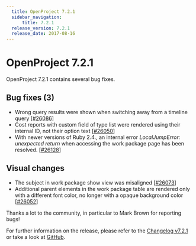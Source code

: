 ```yaml
---
  title: OpenProject 7.2.1
  sidebar_navigation:
      title: 7.2.1
  release_version: 7.2.1
  release_date: 2017-08-16
---
```


# OpenProject 7.2.1

OpenProject 7.2.1 contains several bug fixes.

## Bug fixes (3)

  - Wrong query results were shown when switching away from a timeline
    query
    \[[#26086](https://community.openproject.com/wp/26086)\]
  - Cost reports with custom field of type list were rendered using
    their internal ID, not their option text
    \[[#26050](https://community.openproject.com/wp/26050)\]
  - With newer versions of Ruby 2.4., an internal error *LocalJumpError:
    unexpected return* when accessing the work package page has been
    resolved. \[[#26128](https://community.openproject.com/wp/26128)\]

## Visual changes

  - The subject in work package show view was misaligned
    \[[#26073](https://community.openproject.com/wp/26073)\]
  - Additional parent elements in the work package table are rendered
    only with a different font color, no longer with a opaque background
    color
    \[[#26052](https://community.openproject.com/wp/26052)\]

Thanks a lot to the community, in particular to Mark Brown for reporting
bugs!

For further information on the release, please refer to the [Changelog
v7.2.1](https://community.openproject.com/versions/843) 
or take a look at
[GitHub](https://github.com/opf/openproject/tree/v7.2.1).


